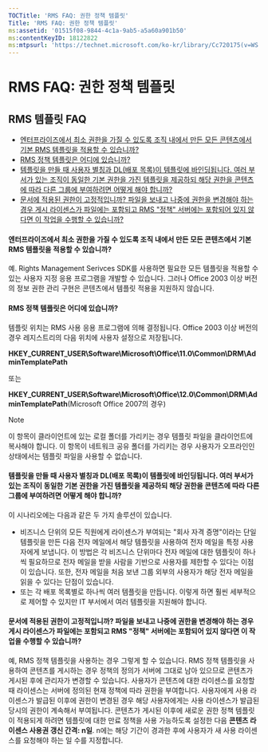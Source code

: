 ```yaml
---
TOCTitle: 'RMS FAQ: 권한 정책 템플릿'
Title: 'RMS FAQ: 권한 정책 템플릿'
ms:assetid: '01515f08-9844-4c1a-9ab5-a5a60a901b50'
ms:contentKeyID: 18122822
ms:mtpsurl: 'https://technet.microsoft.com/ko-kr/library/Cc720175(v=WS.10)'
---
```


RMS FAQ: 권한 정책 템플릿
=========================

RMS 템플릿 FAQ
--------------

-   [엔터프라이즈에서 최소 권한을 가질 수 있도록 조직 내에서 만든 모든 콘텐츠에서 기본 RMS 템플릿을 적용할 수 있습니까?](#bkmk_57)
-   [RMS 정책 템플릿은 어디에 있습니까?](#bkmk_58)
-   [템플릿을 만들 때 사용자 별칭과 DL(배포 목록)이 템플릿에 바인딩됩니다. 여러 부서가 있는 조직이 동일한 기본 권한을 가진 템플릿을 제공하되 해당 권한을 콘텐츠에 따라 다른 그룹에 부여하려면 어떻게 해야 합니까?](#bkmk_59)
-   [문서에 적용된 권한이 고정적입니까? 파일을 보내고 나중에 권한을 변경해야 하는 경우 게시 라이센스가 파일에는 포함되고 RMS "정책" 서버에는 포함되어 있지 않다면 이 작업을 수행할 수 있습니까?](#bkmk_60)

<span id="BKMK_57"></span>
#### 엔터프라이즈에서 최소 권한을 가질 수 있도록 조직 내에서 만든 모든 콘텐츠에서 기본 RMS 템플릿을 적용할 수 있습니까?

예. Rights Management Serivces SDK를 사용하면 필요한 모든 템플릿을 적용할 수 있는 사용자 지정 응용 프로그램을 개발할 수 있습니다. 그러나 Office 2003 이상 버전의 정보 권한 관리 구현은 콘텐츠에서 템플릿 적용을 지원하지 않습니다.

<span id="BKMK_58"></span>
#### RMS 정책 템플릿은 어디에 있습니까?

템플릿 위치는 RMS 사용 응용 프로그램에 의해 결정됩니다. Office 2003 이상 버전의 경우 레지스트리의 다음 위치에 사용자 설정으로 저장됩니다.

**HKEY\_CURRENT\_USER\\Software\\Microsoft\\Office\\11.0\\Common\\DRM\\AdminTemplatePath**

또는

**HKEY\_CURRENT\_USER\\Software\\Microsoft\\Office\\12.0\\Common\\DRM\\AdminTemplatePath**(Microsoft Office 2007의 경우)

> [!NOTE]  
> 이 항목이 클라이언트에 있는 로컬 폴더를 가리키는 경우 템플릿 파일을 클라이언트에 복사해야 합니다. 이 항목이 네트워크 공유 폴더를 가리키는 경우 사용자가 오프라인인 상태에서는 템플릿 파일을 사용할 수 없습니다.

<span id="BKMK_59"></span>
#### 템플릿을 만들 때 사용자 별칭과 DL(배포 목록)이 템플릿에 바인딩됩니다. 여러 부서가 있는 조직이 동일한 기본 권한을 가진 템플릿을 제공하되 해당 권한을 콘텐츠에 따라 다른 그룹에 부여하려면 어떻게 해야 합니까?

이 시나리오에는 다음과 같은 두 가지 솔루션이 있습니다.

-   비즈니스 단위의 모든 직원에게 라이센스가 부여되는 "회사 자격 증명"이라는 단일 템플릿을 만든 다음 전자 메일에서 해당 템플릿을 사용하여 전자 메일을 특정 사용자에게 보냅니다. 이 방법은 각 비즈니스 단위마다 전자 메일에 대한 템플릿이 하나씩 필요하므로 전자 메일을 받을 사람을 기반으로 사용자를 제한할 수 있다는 이점이 있습니다. 또한, 전자 메일을 처음 보낸 그룹 외부의 사용자가 해당 전자 메일을 읽을 수 있다는 단점이 있습니다.
-   또는 각 배포 목록별로 하나씩 여러 템플릿을 만듭니다. 이렇게 하면 훨씬 세부적으로 제어할 수 있지만 IT 부서에서 여러 템플릿을 지원해야 합니다.

<span id="BKMK_60"></span>
#### 문서에 적용된 권한이 고정적입니까? 파일을 보내고 나중에 권한을 변경해야 하는 경우 게시 라이센스가 파일에는 포함되고 RMS "정책" 서버에는 포함되어 있지 않다면 이 작업을 수행할 수 있습니까?

예, RMS 정책 템플릿을 사용하는 경우 그렇게 할 수 있습니다. RMS 정책 템플릿을 사용하여 콘텐츠를 게시하는 경우 정책의 정의가 서버에 그대로 남아 있으므로 콘텐츠가 게시된 후에 관리자가 변경할 수 있습니다. 사용자가 콘텐츠에 대한 라이센스를 요청할 때 라이센스는 서버에 정의된 현재 정책에 따라 권한을 부여합니다. 사용자에게 사용 라이센스가 발급된 이후에 권한이 변경된 경우 해당 사용자에게는 사용 라이센스가 발급된 당시의 권한이 계속해서 부여됩니다. 콘텐츠가 게시된 이후에 새로운 권한 정책 템플릿이 적용되게 하려면 템플릿에 대한 만료 정책을 사용 가능하도록 설정한 다음 **콘텐츠 라이센스 사용권 갱신 간격: n일**. n에는 해당 기간이 경과한 후에 사용자가 새 사용 라이센스를 요청해야 하는 일 수를 지정합니다.
